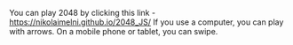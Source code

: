 You can play 2048 by clicking this link - https://nikolaimelni.github.io/2048_JS/
If you use a computer, you can play with arrows.
On a mobile phone or tablet, you can swipe.
